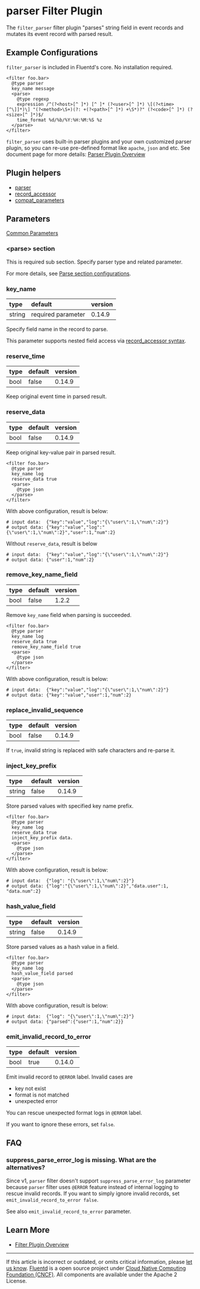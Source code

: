 # parser Filter Plugin

The `filter_parser` filter plugin "parses" string field in event records
and mutates its event record with parsed result.


## Example Configurations

`filter_parser` is included in Fluentd's core. No installation required.

``` {.CodeRay}
<filter foo.bar>
  @type parser
  key_name message
  <parse>
    @type regexp
    expression /^(?<host>[^ ]*) [^ ]* (?<user>[^ ]*) \[(?<time>[^\]]*)\] "(?<method>\S+)(?: +(?<path>[^ ]*) +\S*)?" (?<code>[^ ]*) (?<size>[^ ]*)$/
    time_format %d/%b/%Y:%H:%M:%S %z
  </parse>
</filter>
```

`filter_parser` uses built-in parser plugins and your own customized
parser plugin, so you can re-use pre-defined format like `apache`,
`json` and etc. See document page for more details: [Parser Plugin Overview](/plugins/parser/README.md)


## Plugin helpers

-   [parser](/articles/api-plugin-helper-parser.md)
-   [record\_accessor](/articles/api-plugin-helper-record_accessor.md)
-   [compat\_parameters](/articles/api-plugin-helper-compat_parameters.md)


## Parameters

[Common Parameters](/configuration/plugin-common-parameters.md)


### &lt;parse&gt; section

This is required sub section. Specify parser type and related parameter.

For more details, see [Parse section configurations](/configuration/parse-section.md).


### key\_name

| type   | default            | version |
|:-------|:-------------------|:--------|
| string | required parameter | 0.14.9  |

Specify field name in the record to parse.

This parameter supports nested field access via [record\_accessor syntax](/articles/api-plugin-helper-record_accessor.md/#syntax).


### reserve\_time

| type | default | version |
|:-----|:--------|:--------|
| bool | false   | 0.14.9  |

Keep original event time in parsed result.


### reserve\_data

| type | default | version |
|:-----|:--------|:--------|
| bool | false   | 0.14.9  |

Keep original key-value pair in parsed result.

``` {.CodeRay}
<filter foo.bar>
  @type parser
  key_name log
  reserve_data true
  <parse>
    @type json
  </parse>
</filter>
```

With above configuration, result is below:

``` {.CodeRay}
# input data:  {"key":"value","log":"{\"user\":1,\"num\":2}"}
# output data: {"key":"value","log":"{\"user\":1,\"num\":2}","user":1,"num":2}
```

Without `reserve_data`, result is below

``` {.CodeRay}
# input data:  {"key":"value","log":"{\"user\":1,\"num\":2}"}
# output data: {"user":1,"num":2}
```


### remove\_key\_name\_field

| type | default | version |
|:-----|:--------|:--------|
| bool | false   | 1.2.2   |

Remove `key_name` field when parsing is succeeded.

``` {.CodeRay}
<filter foo.bar>
  @type parser
  key_name log
  reserve_data true
  remove_key_name_field true
  <parse>
    @type json
  </parse>
</filter>
```

With above configuration, result is below:

``` {.CodeRay}
# input data:  {"key":"value","log":"{\"user\":1,\"num\":2}"}
# output data: {"key":"value","user":1,"num":2}
```


### replace\_invalid\_sequence

| type | default | version |
|:-----|:--------|:--------|
| bool | false   | 0.14.9  |

If `true`, invalid string is replaced with safe characters and re-parse
it.


### inject\_key\_prefix

| type   | default | version |
|:-------|:--------|:--------|
| string | false   | 0.14.9  |

Store parsed values with specified key name prefix.

``` {.CodeRay}
<filter foo.bar>
  @type parser
  key_name log
  reserve_data true
  inject_key_prefix data.
  <parse>
    @type json
  </parse>
</filter>
```

With above configuration, result is below:

``` {.CodeRay}
# input data:  {"log": "{\"user\":1,\"num\":2}"}
# output data: {"log":"{\"user\":1,\"num\":2}","data.user":1, "data.num":2}
```


### hash\_value\_field

| type   | default | version |
|:-------|:--------|:--------|
| string | false   | 0.14.9  |

Store parsed values as a hash value in a field.

``` {.CodeRay}
<filter foo.bar>
  @type parser
  key_name log
  hash_value_field parsed
  <parse>
    @type json
  </parse>
</filter>
```

With above configuration, result is below:

``` {.CodeRay}
# input data:  {"log": "{\"user\":1,\"num\":2}"}
# output data: {"parsed":{"user":1,"num":2}}
```


### emit\_invalid\_record\_to\_error

| type | default | version |
|:-----|:--------|:--------|
| bool | true    | 0.14.0  |

Emit invalid record to `@ERROR` label. Invalid cases are

-   key not exist
-   format is not matched
-   unexpected error

You can rescue unexpected format logs in `@ERROR` label.

If you want to ignore these errors, set `false`.

## FAQ

### suppress_parse_error_log is missing. What are the alternatives?

Since v1, `parser` filter doesn't support `suppress_parse_error_log`
parameter because `parser` filter uses `@ERROR` feature instead of
internal logging to rescue invalid records. If you want to simply
ignore invalid records, set `emit_invalid_record_to_error false`.

See also `emit_invalid_record_to_error` parameter.
 
## Learn More

-   [Filter Plugin Overview](/plugins/filter/README.md)


------------------------------------------------------------------------

If this article is incorrect or outdated, or omits critical information, please [let us know](https://github.com/fluent/fluentd-docs/issues?state=open).
[Fluentd](http://www.fluentd.org/) is a open source project under [Cloud Native Computing Foundation (CNCF)](https://cncf.io/). All components are available under the Apache 2 License.

